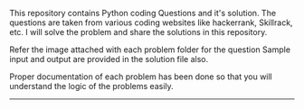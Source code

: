 This repository contains Python coding Questions and it's solution.
The questions are taken from various coding websites like hackerrank, Skillrack, etc.
I will solve the problem and share the solutions in this repository.

Refer the image attached with each problem folder for the question
Sample input and output are provided in the solution file also.

Proper documentation of each problem has been done so that you will understand the logic of the problems easily.

---
